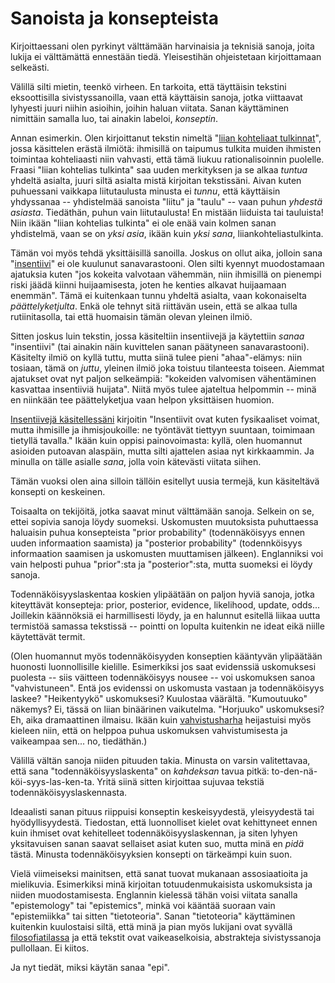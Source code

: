 # Sanoista ja konsepteista

Kirjoittaessani olen pyrkinyt välttämään harvinaisia ja teknisiä sanoja, joita lukija ei välttämättä ennestään tiedä. Yleisestihän ohjeistetaan kirjoittamaan selkeästi.

Välillä silti mietin, teenkö virheen. En tarkoita, että täyttäisin tekstini eksoottisilla sivistyssanoilla, vaan että käyttäisin sanoja, jotka viittaavat lyhyesti juuri niihin asioihin, joihin haluan viitata. Sanan käyttäminen nimittäin samalla luo, tai ainakin labeloi, *konseptin*.

Annan esimerkin. Olen kirjoittanut tekstin nimeltä "[liian kohteliaat tulkinnat](https://ollij.fi/epi/kohteliaat_tulkinnat)", jossa käsittelen erästä ilmiötä: ihmisillä on taipumus tulkita muiden ihmisten toimintaa kohteliaasti niin vahvasti, että tämä liukuu rationalisoinnin puolelle. Fraasi "liian kohtelias tulkinta" saa uuden merkityksen ja se alkaa *tuntua* yhdeltä asialta, juuri siltä asialta mistä kirjoitan tekstissäni. Aivan kuten puhuessani vaikkapa liitutaulusta minusta ei *tunnu*, että käyttäisin yhdyssanaa -- yhdistelmää sanoista "liitu" ja "taulu" -- vaan puhun *yhdestä asiasta*. Tiedäthän, puhun vain liitutaulusta! En mistään liiduista tai tauluista! Niin ikään "liian kohtelias tulkinta" ei ole enää vain kolmen sanan yhdistelmä, vaan se on *yksi asia*, ikään kuin *yksi sana*, liiankohteliastulkinta.

Tämän voi myös tehdä yksittäisillä sanoilla. Joskus on ollut aika, jolloin sana "[insentiivi](https://ollij.fi/epi/insentiivit)" ei ole kuulunut sanavarastooni. Olen silti kyennyt muodostamaan ajatuksia kuten "jos kokeita valvotaan vähemmän, niin ihmisillä on pienempi riski jäädä kiinni huijaamisesta, joten he kenties alkavat huijaamaan enemmän". Tämä ei kuitenkaan tunnu yhdeltä asialta, vaan kokonaiselta *päättelyketjulta*. Enkä ole tehnyt sitä riittävän usein, että se alkaa tulla rutiinitasolla, tai että huomaisin tämän olevan yleinen ilmiö.

Sitten joskus luin tekstin, jossa käsiteltiin insentiivejä ja käytettiin *sanaa* "insentiivi" (tai ainakin näin kuvittelen sanan päätyneen sanavarastooni). Käsitelty ilmiö on kyllä tuttu, mutta siinä tulee pieni "ahaa"-elämys: niin tosiaan, tämä on *juttu*, yleinen ilmiö joka toistuu tilanteesta toiseen. Aiemmat ajatukset ovat nyt paljon selkeämpiä: "kokeiden valvomisen vähentäminen kasvattaa insentiiviä huijata". Niitä myös tulee ajateltua helpommin -- minä en niinkään tee päättelyketjua vaan helpon yksittäisen huomion.

[Insentiivejä käsitellessäni](https://ollij.fi/epi/insentiivit) kirjoitin "Insentiivit ovat kuten fysikaaliset voimat, mutta ihmisille ja ihmisjoukoille: ne työntävät tiettyyn suuntaan, toimimaan tietyllä tavalla." Ikään kuin oppisi painovoimasta: kyllä, olen huomannut asioiden putoavan alaspäin, mutta silti ajattelen asiaa nyt kirkkaammin. Ja minulla on tälle asialle *sana*, jolla voin kätevästi viitata siihen.

Tämän vuoksi olen aina silloin tällöin esitellyt uusia termejä, kun käsiteltävä konsepti on keskeinen.

Toisaalta on tekijöitä, jotka saavat minut välttämään sanoja. Selkein on se, ettei sopivia sanoja löydy suomeksi. Uskomusten muutoksista puhuttaessa haluaisin puhua konsepteista "prior probability" (todennäköisyys ennen uuden informaation saamista) ja "posterior probability" (todennköisyys informaation saamisen ja uskomusten muuttamisen jälkeen). Englanniksi voi vain helposti puhua "prior":sta ja "posterior":sta, mutta suomeksi ei löydy sanoja.

Todennäköisyyslaskentaa koskien ylipäätään on paljon hyviä sanoja, jotka kiteyttävät konsepteja: prior, posterior, evidence, likelihood, update, odds... Joillekin käännöksiä ei harmillisesti löydy, ja en halunnut esitellä liikaa uutta termistöä samassa tekstissä -- pointti on lopulta kuitenkin ne ideat eikä niille käytettävät termit.

(Olen huomannut myös todennäköisyyden konseptien kääntyvän ylipäätään huonosti luonnollisille kielille. Esimerkiksi jos saat evidenssiä uskomuksesi puolesta -- siis väitteen todennäköisyys nousee -- voi uskomuksen sanoa "vahvistuneen". Entä jos evidenssi on uskomusta vastaan ja todennäköisyys laskee? "Heikentyykö" uskomuksesi? Kuulostaa väärältä. "Kumoutuuko" näkemys? Ei, tässä on liian binäärinen vaikutelma. "Horjuuko" uskomuksesi? Eh, aika dramaattinen ilmaisu. Ikään kuin [vahvistusharha](https://en.wikipedia.org/wiki/Confirmation_bias) heijastuisi myös kieleen niin, että on helppoa puhua uskomuksen vahvistumisesta ja vaikeampaa sen... no, tiedäthän.)

Välillä vältän sanoja niiden pituuden takia. Minusta on varsin valitettavaa, että sana "todennäköisyyslaskenta" on *kahdeksan* tavua pitkä: to-den-nä-köi-syys-las-ken-ta. Yritä siinä sitten kirjoittaa sujuvaa tekstiä todennäköisyyslaskennasta.

Ideaalisti sanan pituus riippuisi konseptin keskeisyydestä, yleisyydestä tai hyödyllisyydestä. Tiedostan, että luonnolliset kielet ovat kehittyneet ennen kuin ihmiset ovat kehitelleet todennäköisyyslaskennan, ja siten lyhyen yksitavuisen sanan saavat sellaiset asiat kuten suo, mutta minä en *pidä* tästä. Minusta todennäköisyyksien konsepti on tärkeämpi kuin suon.

Vielä viimeiseksi mainitsen, että sanat tuovat mukanaan assosiaatioita ja mielikuvia. Esimerkiksi minä kirjoitan totuudenmukaisista uskomuksista ja niiden muodostamisesta. Englannin kielessä tähän voisi viitata sanalla "epistemology" tai "epistemics", minkä voi kääntää suoraan vain "epistemiikka" tai sitten "tietoteoria". Sanan "tietoteoria" käyttäminen kuitenkin kuulostaisi siltä, että minä ja pian myös lukijani ovat syvällä [filosofiatilassa](https://ollij.fi/epi/filosofiatila) ja että tekstit ovat vaikeaselkoisia, abstrakteja sivistyssanoja pullollaan. Ei kiitos.

Ja nyt tiedät, miksi käytän sanaa "epi".
